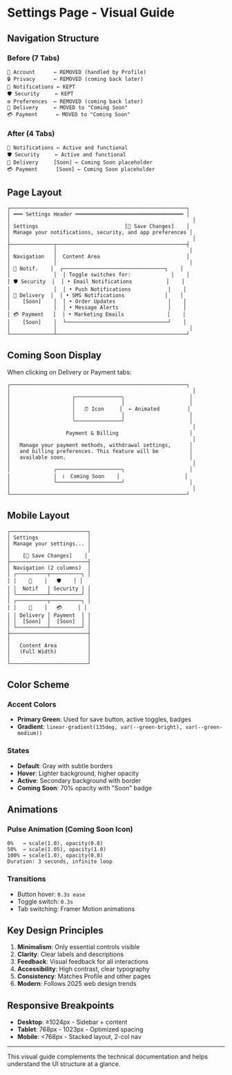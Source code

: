 # Settings Page - Visual Guide

## Navigation Structure

### Before (7 Tabs)

```
👤 Account      ← REMOVED (handled by Profile)
🔒 Privacy      ← REMOVED (coming back later)
🔔 Notifications ← KEPT
🛡️ Security     ← KEPT
⚙️ Preferences  ← REMOVED (coming back later)
🚚 Delivery     ← MOVED to "Coming Soon"
💳 Payment      ← MOVED to "Coming Soon"
```

### After (4 Tabs)

```
🔔 Notifications ← Active and functional
🛡️ Security     ← Active and functional
🚚 Delivery     [Soon] ← Coming Soon placeholder
💳 Payment      [Soon] ← Coming Soon placeholder
```

## Page Layout

```
┌─────────────────────────────────────────────────────────┐
│ ═══ Settings Header ═══════════════════════════════════ │
│                                                           │
│ Settings                            [💾 Save Changes]    │
│ Manage your notifications, security, and app preferences │
│                                                           │
├──────────────┬──────────────────────────────────────────┤
│              │                                           │
│ Navigation   │  Content Area                            │
│              │                                           │
│ 🔔 Notif.    │  ┌─────────────────────────────────┐    │
│              │  │ Toggle switches for:             │    │
│ 🛡️ Security  │  │ • Email Notifications           │    │
│              │  │ • Push Notifications            │    │
│ 🚚 Delivery  │  │ • SMS Notifications             │    │
│    [Soon]    │  │ • Order Updates                 │    │
│              │  │ • Message Alerts                │    │
│ 💳 Payment   │  │ • Marketing Emails              │    │
│    [Soon]    │  └─────────────────────────────────┘    │
│              │                                           │
└──────────────┴──────────────────────────────────────────┘
```

## Coming Soon Display

When clicking on Delivery or Payment tabs:

```
┌─────────────────────────────────────────────────────────┐
│                                                           │
│                    ╭───────────────╮                     │
│                    │               │                     │
│                    │   ⏰ Icon     │  ← Animated         │
│                    │               │                     │
│                    ╰───────────────╯                     │
│                                                           │
│                  Payment & Billing                       │
│                                                           │
│   Manage your payment methods, withdrawal settings,      │
│   and billing preferences. This feature will be          │
│   available soon.                                        │
│                                                           │
│              ┌─────────────────────┐                     │
│              │  ℹ️  Coming Soon    │                     │
│              └─────────────────────┘                     │
│                                                           │
└─────────────────────────────────────────────────────────┘
```

## Mobile Layout

```
┌─────────────────────────┐
│ Settings                │
│ Manage your settings... │
│                         │
│    [💾 Save Changes]    │
├─────────────────────────┤
│ Navigation (2 columns)  │
│ ┌──────────┬──────────┐ │
│ │    🔔    │   🛡️    │ │
│ │  Notif   │ Security │ │
│ └──────────┴──────────┘ │
│ ┌──────────┬──────────┐ │
│ │    🚚    │   💳     │ │
│ │ Delivery │ Payment  │ │
│ │  [Soon]  │  [Soon]  │ │
│ └──────────┴──────────┘ │
├─────────────────────────┤
│                         │
│   Content Area          │
│   (Full Width)          │
│                         │
└─────────────────────────┘
```

## Color Scheme

### Accent Colors

- **Primary Green**: Used for save button, active toggles, badges
- **Gradient**: `linear-gradient(135deg, var(--green-bright), var(--green-medium))`

### States

- **Default**: Gray with subtle borders
- **Hover**: Lighter background, higher opacity
- **Active**: Secondary background with border
- **Coming Soon**: 70% opacity with "Soon" badge

## Animations

### Pulse Animation (Coming Soon Icon)

```
0%   → scale(1.0), opacity(0.8)
50%  → scale(1.05), opacity(1.0)
100% → scale(1.0), opacity(0.8)
Duration: 3 seconds, infinite loop
```

### Transitions

- Button hover: `0.3s ease`
- Toggle switch: `0.3s`
- Tab switching: Framer Motion animations

## Key Design Principles

1. **Minimalism**: Only essential controls visible
2. **Clarity**: Clear labels and descriptions
3. **Feedback**: Visual feedback for all interactions
4. **Accessibility**: High contrast, clear typography
5. **Consistency**: Matches Profile and other pages
6. **Modern**: Follows 2025 web design trends

## Responsive Breakpoints

- **Desktop**: ≥1024px - Sidebar + content
- **Tablet**: 768px - 1023px - Optimized spacing
- **Mobile**: <768px - Stacked layout, 2-col nav

---

This visual guide complements the technical documentation and helps understand the UI structure at a glance.



